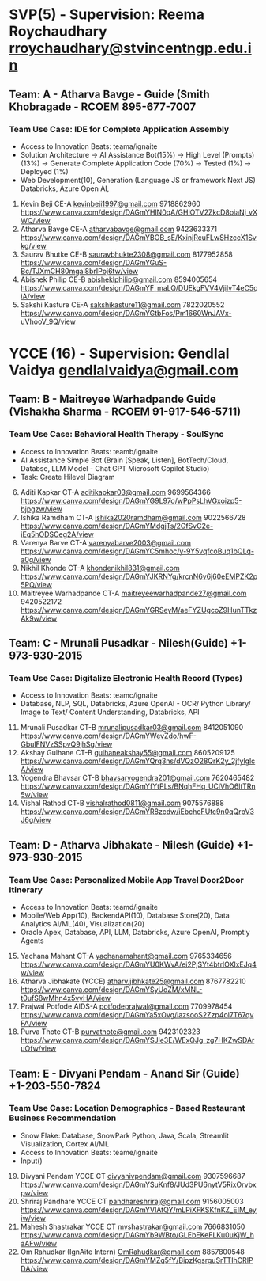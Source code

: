 # SVP(5) - Supervision: Reema Roychaudhary rroychaudhary@stvincentngp.edu.in
## Team: A - Atharva Bavge - Guide (Smith Khobragade - RCOEM 895-677-7007 
### Team Use Case: IDE for Complete Application Assembly
- Access to Innovation Beats: teama/ignaite
- Solution Architecture -> AI Assistance Bot(15%) -> High Level (Prompts)(13%) -> Generate Complete Application Code (70%) -> Tested (1%) -> Deployed (1%)
- Web Development(10), Generation (Language JS or framework Next JS) Databricks, Azure Open AI, 
1. Kevin Beji CE-A kevinbeji1997@gmail.com 9718862960 https://www.canva.com/design/DAGmYHlN0qA/GHlOTV2ZkcD8oiaNj_vXWQ/view
2. Atharva Bavge CE-A atharvabavge@gmail.com 9423633371 https://www.canva.com/design/DAGmYBOB_sE/KxinjRcuFLwSHzccX1Svkg/view
3. Saurav Bhutke CE-B sauravbhukte2308@gmail.com 8177952858 https://www.canva.com/design/DAGmYGuS-Bc/TJXmCH80mgal8brIPoj6tw/view
4. Abishek Philip CE-B abisheklphilip@gmail.com 8594005654 https://www.canva.com/design/DAGmYF_maLQ/DUEkgFVV4VjilvT4eC5qiA/view
5. Sakshi Kasture CE-A sakshikasture11@gmail.com 7822020552 https://www.canva.com/design/DAGmYGtbFos/Pm1660WnJAVx-uVhooV_9Q/view

# YCCE (16) - Supervision: Gendlal Vaidya gendlalvaidya@gmail.com
## Team: B - Maitreyee Warhadpande Guide (Vishakha Sharma - RCOEM 91-917-546-5711)
### Team Use Case: Behavioral Health Therapy - SoulSync
- Access to Innovation Beats: teamb/ignaite
- AI Assistance Simple Bot (Brain [Speak, Listen], BotTech/Cloud, Databse, LLM Model - Chat GPT Microsoft Copilot Studio)
- Task: Create Hilevel Diagram
6. Aditi Kapkar CT-A 	aditikapkar03@gmail.com 9699564366 https://www.canva.com/design/DAGmYG9L97o/wPpPsLhVGxoizp5-bjpgzw/view
7. Ishika Ramdham 	CT-A 	ishika2020ramdham@gmail.com	9022566728 https://www.canva.com/design/DAGmYMdgjTs/2GfSvC2e-iEq5hODSCeg2A/view
8. Varenya Barve CT-A  varenyabarve2003@gmail.com https://www.canva.com/design/DAGmYC5mhoc/y-9Y5vqfcoBuq1bQLq-a0g/view
9. Nikhil Khonde CT-A  khondenikhil831@gmail.com https://www.canva.com/design/DAGmYJKRNYg/krcnN6v6j60eEMPZK2p5PQ/view
10. Maitreyee Warhadpande CT-A maitreyeewarhadpande27@gmail.com 9420522172 https://www.canva.com/design/DAGmYGRSeyM/aeFYZUgcoZ9HunTTkzAk9w/view

## Team: C - Mrunali Pusadkar - Nilesh(Guide) +1-973-930-2015
### Team Use Case: Digitalize Electronic Health Record (Types)
- Access to Innovation Beats: teamc/ignaite
- Database, NLP, SQL, Databricks, Azure OpenAI - OCR/ Python Library/ Image to Text/ Content Understanding, Databricks, API
11. Mrunali Pusadkar CT-B	mrunalipusadkar03@gmail.com	8412051090 https://www.canva.com/design/DAGmYWevZdo/hwF-GbulFNVzSSpvQ9jhSg/view
12. Akshay Gulhane CT-B	gulhaneakshay55@gmail.com	8605209125 https://www.canva.com/design/DAGmYQrq3ns/dVQzO28QrK2y_2jfylglcA/view
13. Yogendra Bhavsar	CT-B	bhavsaryogendra201@gmail.com	7620465482 https://www.canva.com/design/DAGmYfYtPLs/BNqhFHq_UClVhO6ltTRn5w/view
14. Vishal Rathod CT-B	vishalrathod0811@gmail.com	9075576888 https://www.canva.com/design/DAGmYR8zcdw/iEbchoFUtc9n0qQrpV3J6g/view

## Team: D - Atharva Jibhakate - Nilesh (Guide) +1-973-930-2015
### Team Use Case: Personalized Mobile App Travel Door2Door Itinerary
- Access to Innovation Beats: teamd/ignaite
- Mobile/Web App(10), BackendAPI(10), Database Store(20), Data Analytics AI/ML(40), Visualization(20)
- Oracle Apex, Database, API, LLM, Databricks, Azure OpenAI, Promptly Agents
15. Yachana Mahant CT-A  yachanamahant@gmail.com	9765334656 https://www.canva.com/design/DAGmYU0KWvA/ei2PjSYt4btrlOXlxEJq4w/view
16. Atharva Jibhakate (YCCE) atharv.jibhkate25@gmail.com 8767782210 https://www.canva.com/design/DAGmYSyUoZM/xMNL-t0ufS8wMhn4x5vyHA/view
17. Prajwal Potfode	AIDS-A	potfodeprajwal@gmail.com	7709978454 https://www.canva.com/design/DAGmYa5xOvg/iazsooS2Zzp4ol7T67qvFA/view
18. Purva Thote	CT-B	purvathote@gmail.com 9423102323 https://www.canva.com/design/DAGmYSJle3E/WExQJg_zg7HKZwSDAruOfw/view

## Team: E - Divyani Pendam - Anand Sir (Guide) +1-203-550-7824
### Team Use Case: Location Demographics - Based Restaurant Business Recommendation
- Snow Flake: Database, SnowPark Python, Java, Scala, Streamlit Visualization, Cortex AI/ML
- Access to Innovation Beats: teame/ignaite
- Input()
19. Divyani Pendam YCCE CT divyanivpendam@gmail.com 9307596687 https://www.canva.com/design/DAGmYSuKnf8/JUd3PU6nytV5RixOrvbxpw/view
20. Shriraj Pandhare YCCE CT pandhareshriraj@gmail.com 9156005003 https://www.canva.com/design/DAGmYVIAtQY/mLPiXFKSKfnKZ_EIM_eyiw/view
21. Mahesh Shastrakar YCCE CT mvshastrakar@gmail.com 7666831050 https://www.canva.com/design/DAGmYb9WBto/GLEbEKeFLKu0uKjW_haAFw/view
22. Om Rahudkar (IgnAite Intern) OmRahudkar@gmail.com 8857800548 https://www.canva.com/design/DAGmYMZq5fY/BipzKgsrguSrTTIhCRIPDA/view
